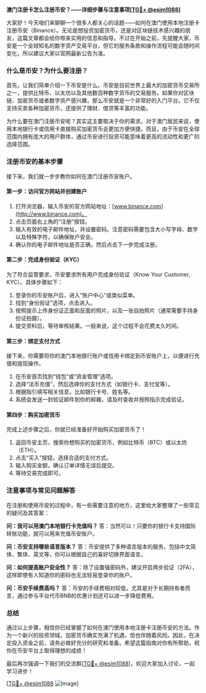 **澳门注册卡怎么注册币安？——详细步骤与注意事项[[TG💪+ @esim1088](https://t.me/s/esim1088)]**

大家好！今天咱们来聊聊一个很多人都关心的话题——如何在澳门使用本地注册卡注册币安（Binance）。无论是想投资加密货币，还是对区块链技术感兴趣的朋友，这篇文章都会给你带来实用的信息和指导。不过在开始之前，先提醒大家，币安是一个全球知名的数字资产交易平台，但它的服务条款和操作流程可能会随时间变化，所以建议大家以官网最新公告为准。

### 什么是币安？为什么要注册？

首先，让我们简单介绍一下币安是什么。币安是目前世界上最大的加密货币交易所之一，提供比特币、以太坊以及其他数百种数字货币的交易服务。如果你对区块链、加密货币或者数字资产感兴趣，那么币安就是一个非常好的入门平台。它不仅支持买卖各种加密货币，还提供了理财、借贷等丰富的功能。

为什么要在澳门注册币安呢？其实这主要取决于你的需求。对于澳门居民来说，使用本地银行卡或信用卡直接购买加密货币会更加方便快捷。而且，由于币安在全球范围内拥有庞大的用户群体，通过币安进行投资可能意味着更高的流动性和更广的选择范围。

### 注册币安的基本步骤

接下来，我们就一步步教你如何在澳门注册币安账户。

#### 第一步：访问官方网站并创建账户

1. 打开浏览器，输入币安的官方网站地址：[www.binance.com](http://www.binance.com)。
2. 点击页面右上角的“注册”按钮。
3. 输入有效的电子邮件地址，并设置密码。注意密码需要包含大小写字母、数字以及特殊字符，以确保账户安全。
4. 确认你的电子邮件地址是否正确，然后点击下一步完成注册。

#### 第二步：完成身份验证（KYC）

为了符合监管要求，币安要求所有用户完成身份验证（Know Your Customer, KYC）。具体步骤如下：

1. 登录你的币安账户后，进入“账户中心”或类似菜单。
2. 找到“身份验证”选项，点击进入。
3. 按照提示上传身份证正面和反面的照片，以及一张自拍照片（通常需要手持身份证拍摄）。
4. 提交资料后，等待审核结果。一般来说，这个过程不会花费太久时间。

#### 第三步：绑定支付方式

接下来，你需要将你的澳门本地银行账户或信用卡绑定到币安账户上，以便进行充值和提现操作。

1. 在币安首页找到“钱包”或“资金管理”选项。
2. 选择“法币充值”，然后选择你的支付方式（如银行卡、支付宝等）。
3. 根据指引填写相关信息，比如银行卡号、姓名等。
4. 系统会发送一封验证邮件到你的邮箱，请及时查收并按照指示完成验证。

#### 第四步：购买加密货币

完成上述步骤之后，你就已经准备好开始购买加密货币了！

1. 返回币安主页，搜索你想购买的加密货币，例如比特币（BTC）或以太坊（ETH）。
2. 点击“买入”按钮，选择合适的支付方式。
3. 输入购买金额，确认订单详情无误后提交。
4. 等待交易完成即可。

### 注意事项与常见问题解答

在注册和使用币安的过程中，有一些需要注意的地方，这里给大家整理了一些常见的疑问及其答案：

**问：我可以用澳门本地银行卡充值吗？**
答：当然可以！只要你的银行卡支持国际转账功能，就可以用来充值币安账户。

**问：币安支持哪些语言版本？**
答：币安提供了多种语言版本的服务，包括中文简体、繁体、英文等，你可以根据自己的喜好切换界面语言。

**问：如何提高账户安全性？**
答：除了设置强密码外，建议开启两步验证（2FA），这样即使有人知道你的密码也无法轻易登录你的账户。

**问：币安手续费高吗？**
答：币安的手续费相对较低，尤其是对于长期持有者而言，通过参与平台代币BNB的优惠计划还可以进一步降低费用。

### 总结

通过以上步骤，相信你已经掌握了如何在澳门使用本地注册卡注册币安的方法。作为一个新兴的投资领域，加密货币确实充满了机遇，但也伴随着风险。因此，在决定投入资金之前，请务必做好充分的研究和准备。希望这篇指南对你有所帮助，祝你在币安平台上取得理想的成绩！

最后再次强调一下我们的交流群[[TG💪+ @esim1088](https://t.me/s/esim1088)]，欢迎大家加入讨论，一起学习进步！

[[TG💪+ @esim1088](https://t.me/s/esim1088) ![Image](https://i.postimg.cc/4NQfJmqS/Snipaste-2025-05-13-00-14-12.png)]